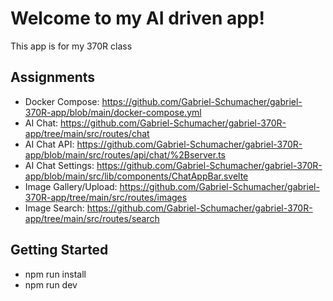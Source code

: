 # Welcome to my AI driven app!
This app is for my 370R class
## Assignments
* Docker Compose: https://github.com/Gabriel-Schumacher/gabriel-370R-app/blob/main/docker-compose.yml
* AI Chat: https://github.com/Gabriel-Schumacher/gabriel-370R-app/tree/main/src/routes/chat
* AI Chat API: https://github.com/Gabriel-Schumacher/gabriel-370R-app/blob/main/src/routes/api/chat/%2Bserver.ts
* AI Chat Settings: https://github.com/Gabriel-Schumacher/gabriel-370R-app/blob/main/src/lib/components/ChatAppBar.svelte
* Image Gallery/Upload: https://github.com/Gabriel-Schumacher/gabriel-370R-app/tree/main/src/routes/images
* Image Search: https://github.com/Gabriel-Schumacher/gabriel-370R-app/tree/main/src/routes/search
## Getting Started
* npm run install
* npm run dev

